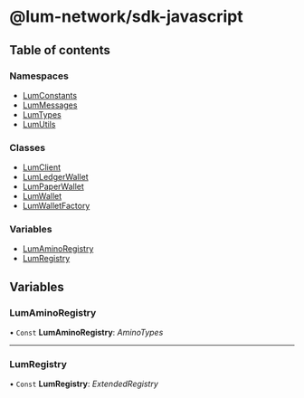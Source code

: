 # @lum-network/sdk-javascript

## Table of contents

### Namespaces

- [LumConstants](modules/lumconstants.md)
- [LumMessages](modules/lummessages.md)
- [LumTypes](modules/lumtypes.md)
- [LumUtils](modules/lumutils.md)

### Classes

- [LumClient](classes/lumclient.md)
- [LumLedgerWallet](classes/lumledgerwallet.md)
- [LumPaperWallet](classes/lumpaperwallet.md)
- [LumWallet](classes/lumwallet.md)
- [LumWalletFactory](classes/lumwalletfactory.md)

### Variables

- [LumAminoRegistry](README.md#lumaminoregistry)
- [LumRegistry](README.md#lumregistry)

## Variables

### LumAminoRegistry

• `Const` **LumAminoRegistry**: *AminoTypes*

___

### LumRegistry

• `Const` **LumRegistry**: *ExtendedRegistry*

